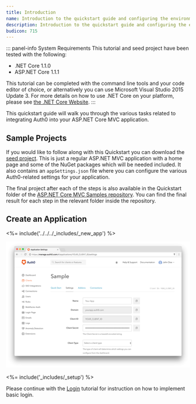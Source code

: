 ```yaml
---
title: Introduction
name: Introduction to the quickstart guide and configuring the environment
description: Introduction to the quickstart guide and configuring the environment.
budicon: 715
---
```


::: panel-info System Requirements
This tutorial and seed project have been tested with the following:

* .NET Core 1.1.0
* ASP.NET Core 1.1.1

This tutorial can be completed with the command line tools and your code editor of choice, or alternatively you can use Microsoft Visual Studio 2015 Update 3. For more details on how to use .NET Core on your platform, please see [the .NET Core Website](https://www.microsoft.com/net/core).
:::

This quickstart guide will walk you through the various tasks related to integrating Auth0 into your ASP.NET Core MVC application.

## Sample Projects

If you would like to follow along with this Quickstart you can download the [seed project](https://github.com/auth0-samples/auth0-aspnetcore-mvc-samples/tree/master/Quickstart/00-Starter-Seed). This is just a regular ASP.NET MVC application with a home page and some of the NuGet packages which will be needed included. It also contains an `appSettings.json` file where you can configure the various Auth0-related settings for your application.

The final project after each of the steps is also available in the Quickstart folder of the [ASP.NET Core MVC Samples repository](https://github.com/auth0-samples/auth0-aspnetcore-mvc-samples/tree/master/Quickstart). You can find the final result for each step in the relevant folder inside the repository.

## Create an Application

<%= include('../../../_includes/_new_app') %>

![App Dashboard](/media/articles/angularjs/app_dashboard.png)

<%= include('_includes/_setup') %>

Please continue with the [Login](/quickstart/webapp/aspnet-core/01-login) tutorial for instruction on how to implement basic login.
